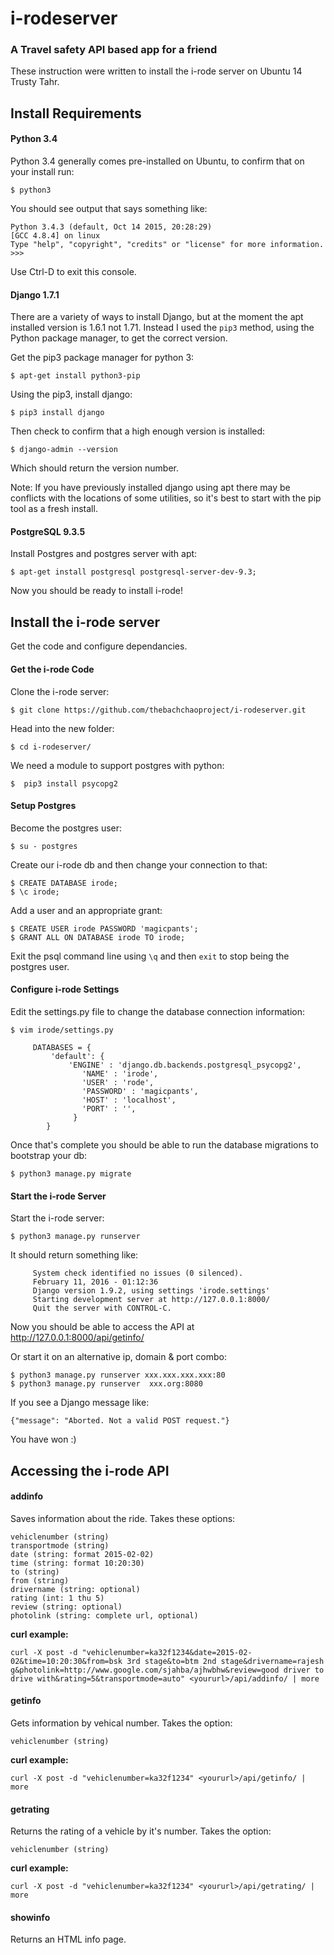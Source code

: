 # i-rodeserver
### A Travel safety API based app for a friend

These instruction were written to install the i-rode server on Ubuntu 14 Trusty Tahr.

## Install Requirements
#### Python 3.4
Python 3.4 generally comes pre-installed on Ubuntu, to confirm that on your install run:
```
$ python3
```
You should see output that says something like:
```
Python 3.4.3 (default, Oct 14 2015, 20:28:29)
[GCC 4.8.4] on linux
Type "help", "copyright", "credits" or "license" for more information.
>>>
```
Use Ctrl-D to exit this console.

#### Django 1.7.1

There are a variety of ways to install Django, but at the moment the apt installed version is 1.6.1 not 1.71. Instead I used the `pip3` method, using the Python package manager, to get the correct version.

Get the pip3 package manager for python 3:
```
$ apt-get install python3-pip
```
Using the pip3, install django:
```
$ pip3 install django
```
Then check to confirm that a high enough version is installed:
```
$ django-admin --version
```
Which should return the version number.

Note: If you have previously installed django using apt there may be conflicts with the locations of some utilities, so it's best to start with the pip tool as a fresh install.

#### PostgreSQL 9.3.5

Install Postgres and postgres server with apt:
```
$ apt-get install postgresql postgresql-server-dev-9.3;
```
Now you should be ready to install i-rode!

## Install the i-rode server
Get the code and configure dependancies.

#### Get the i-rode Code
Clone the i-rode server:
```
$ git clone https://github.com/thebachchaoproject/i-rodeserver.git
```
Head into the new folder:
```
$ cd i-rodeserver/
```
We need a module to support postgres with python:
```
$  pip3 install psycopg2
```
#### Setup Postgres

Become the postgres user:
```
$ su - postgres
```
Create our i-rode db and then change your connection to that:
```
$ CREATE DATABASE irode;
$ \c irode;
```
Add a user and an appropriate grant:
```
$ CREATE USER irode PASSWORD 'magicpants';
$ GRANT ALL ON DATABASE irode TO irode;
```
Exit the psql command line using `\q` and then `exit` to stop being the postgres user.

#### Configure i-rode Settings

Edit the settings.py file to change the database connection information:
```
$ vim irode/settings.py
```
```
     DATABASES = {
         'default': {
             'ENGINE' : 'django.db.backends.postgresql_psycopg2',
                'NAME' : 'irode',
                'USER' : 'rode',
                'PASSWORD' : 'magicpants',
                'HOST' : 'localhost',
                'PORT' : '',
              }
        }
```
Once that's complete you should be able to run the database migrations to bootstrap your db:
```
$ python3 manage.py migrate
```
#### Start the i-rode Server

Start the i-rode server:
```
$ python3 manage.py runserver
```
It should return something like:
```
     System check identified no issues (0 silenced).
     February 11, 2016 - 01:12:36
     Django version 1.9.2, using settings 'irode.settings'
     Starting development server at http://127.0.0.1:8000/
     Quit the server with CONTROL-C.
```
Now you should be able to access the API at http://127.0.0.1:8000/api/getinfo/

Or start it on an alternative ip, domain & port combo:
```
$ python3 manage.py runserver xxx.xxx.xxx.xxx:80
$ python3 manage.py runserver  xxx.org:8080
```

If you see a Django message like:
```
{"message": "Aborted. Not a valid POST request."}
```
You have won :)

## Accessing the i-rode API

#### addinfo
Saves information about the ride.  Takes these options:
```
vehiclenumber (string)
transportmode (string)
date (string: format 2015-02-02)
time (string: format 10:20:30)
to (string)
from (string)
drivername (string: optional)
rating (int: 1 thu 5)
review (string: optional)
photolink (string: complete url, optional)
```
**curl example:**
```
curl -X post -d "vehiclenumber=ka32f1234&date=2015-02-02&time=10:20:30&from=bsk 3rd stage&to=btm 2nd stage&drivername=rajesh g&photolink=http://www.google.com/sjahba/ajhwbhw&review=good driver to drive with&rating=5&transportmode=auto" <yoururl>/api/addinfo/ | more
```

#### getinfo
Gets information by vehical number. Takes the option:
```
vehiclenumber (string)
```
**curl example:**
```
curl -X post -d "vehiclenumber=ka32f1234" <yoururl>/api/getinfo/ | more
```

#### getrating
Returns the rating of a vehicle by it's number. Takes the option:
```
vehiclenumber (string)
```
**curl example:**
```
curl -X post -d "vehiclenumber=ka32f1234" <yoururl>/api/getrating/ | more
```

#### showinfo
Returns an HTML info page.
